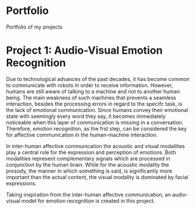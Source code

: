 # Portfolio
Portfolio of my projects

# Project 1: Audio-Visual Emotion Recognition
Due to technological advances of the past decades, it has become common to communicate with robots in order to receive information.
However, humans are still aware of talking to a machine and not to another human being. The main weakness of such machines that prevents a seamless interaction, besides the processing errors in regard to the specifc task, is the lack of emotional communication.
Since humans convey their emotional state with seemingly every word they say, it becomes immediately noticeable when this layer of communication is missing in a conversation. Therefore, emotion recognition, as the frst step, can be considered the key for affective communication in the human-machine interaction.

In inter-human affective communication the acoustic and visual modalities play a central role for the expression and perception of emotions. Both modalities represent complementary signals which are processed in conjunction by the human brain.
While for the acoustic modality the prosody, the manner in which something is said, is significantly more important than the actual content, the visual modality is dominated by facial expressions.

Taking inspiration from the inter-human affective communication, an audio-visual model for emotion recognition is created in this project.

